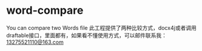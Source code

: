 # word-compare
You can compare two Words file 
此工程提供了两种比较方式，docx4j或者调用draftable接口，里面都有，如果看不懂使用方式，可以邮件联系我：13275521110@163.com
